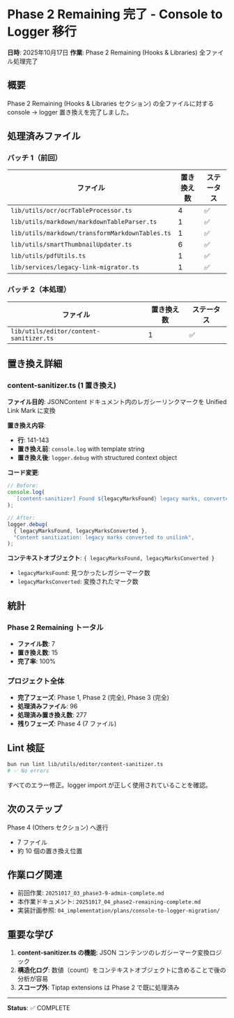 # Phase 2 Remaining 完了 - Console to Logger 移行

**日時**: 2025年10月17日
**作業**: Phase 2 Remaining (Hooks & Libraries) 全ファイル処理完了

## 概要

Phase 2 Remaining (Hooks & Libraries セクション) の全ファイルに対する console → logger 置き換えを完了しました。

## 処理済みファイル

### バッチ 1（前回）
| ファイル | 置き換え数 | ステータス |
|---------|---------|----------|
| `lib/utils/ocr/ocrTableProcessor.ts` | 4 | ✅ |
| `lib/utils/markdown/markdownTableParser.ts` | 1 | ✅ |
| `lib/utils/markdown/transformMarkdownTables.ts` | 1 | ✅ |
| `lib/utils/smartThumbnailUpdater.ts` | 6 | ✅ |
| `lib/utils/pdfUtils.ts` | 1 | ✅ |
| `lib/services/legacy-link-migrator.ts` | 1 | ✅ |

### バッチ 2（本処理）
| ファイル | 置き換え数 | ステータス |
|---------|---------|----------|
| `lib/utils/editor/content-sanitizer.ts` | 1 | ✅ |

## 置き換え詳細

### content-sanitizer.ts (1 置き換え)

**ファイル目的**: JSONContent ドキュメント内のレガシーリンクマークを Unified Link Mark に変換

**置き換え内容**:
- **行**: 141-143
- **置き換え前**: `console.log` with template string
- **置き換え後**: `logger.debug` with structured context object

**コード変更**:
```typescript
// Before:
console.log(
  `[content-sanitizer] Found ${legacyMarksFound} legacy marks, converted ${legacyMarksConverted} to unilink`,
);

// After:
logger.debug(
  { legacyMarksFound, legacyMarksConverted },
  "Content sanitization: legacy marks converted to unilink",
);
```

**コンテキストオブジェクト**: `{ legacyMarksFound, legacyMarksConverted }`
- `legacyMarksFound`: 見つかったレガシーマーク数
- `legacyMarksConverted`: 変換されたマーク数

## 統計

### Phase 2 Remaining トータル
- **ファイル数**: 7
- **置き換え数**: 15
- **完了率**: 100%

### プロジェクト全体
- **完了フェーズ**: Phase 1, Phase 2 (完全), Phase 3 (完全)
- **処理済みファイル**: 96
- **処理済み置き換え数**: 277
- **残りフェーズ**: Phase 4 (7 ファイル)

## Lint 検証

```bash
bun run lint lib/utils/editor/content-sanitizer.ts
# ✅ No errors
```

すべてのエラー修正。logger import が正しく使用されていることを確認。

## 次のステップ

Phase 4 (Others セクション) へ進行
- 7 ファイル
- 約 10 個の置き換え位置

## 作業ログ関連

- 前回作業: `20251017_03_phase3-9-admin-complete.md`
- 本作業ドキュメント: `20251017_04_phase2-remaining-complete.md`
- 実装計画参照: `04_implementation/plans/console-to-logger-migration/`

## 重要な学び

1. **content-sanitizer.ts の機能**: JSON コンテンツのレガシーマーク変換ロジック
2. **構造化ログ**: 数値（count）をコンテキストオブジェクトに含めることで後の分析が容易
3. **スコープ外**: Tiptap extensions は Phase 2 で既に処理済み

---

**Status**: ✅ COMPLETE

